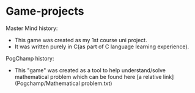# Game-projects
Master Mind history:
- This game was created as my 1st course uni project.
- It was written purely in C(as part of C language learning experience).

PogChamp history:
- This "game" was created as a tool to help understand/solve mathematical problem which can be found here [a relative link](Pogchamp/Mathematical problem.txt)
